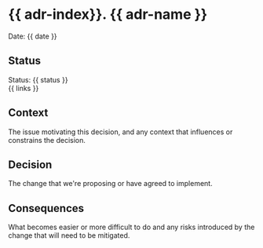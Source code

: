 # {{ adr-index}}. {{ adr-name }}

Date: {{ date }}

## Status

Status: {{ status }}  
{{ links }}

## Context

The issue motivating this decision, and any context that influences or constrains the decision.

## Decision

The change that we're proposing or have agreed to implement.

## Consequences

What becomes easier or more difficult to do and any risks introduced by the change that will need to be mitigated.
